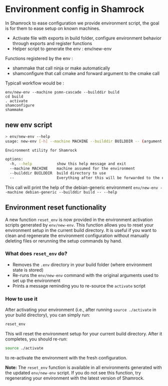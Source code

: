 # Environment config in Shamrock

In Shamrock to ease configuration we provide environment script, the goal is for them to ease setup on known machines.

- Activate file with exports in build folder, configure environment behavior through exports and register functions
- Helper script to generate the env : env/new-env

Functions registered by the env :
- shammake that call ninja or make automatically
- shamconfigure that call cmake and forward argument to the cmake call

Typicall workflow would be :
```
env/new-env --machine psmn-cascade --builddir build
cd build
. activate
shamconfigure
shammake
```


## new env script

```sh
> env/new-env --help
usage: new-env [-h] --machine MACHINE --builddir BUILDDIR -- (argument for the env)

Environment utility for Shamrock

options:
  -h, --help           show this help message and exit
  --machine MACHINE    machine assumed for the environment
  --builddir BUILDDIR  build directory to use
  --                   Everything after this will be forwarded to the env.
```

This call will print the help of the debian-generic environment
`env/new-env --machine debian-generic --builddir build -- --help `

## Environment reset functionality

A new function `reset_env` is now provided in the environment activation scripts generated by `env/new-env`. This function allows you to reset your environment setup in the current build directory. It is useful if you want to clean and regenerate the environment configuration without manually deleting files or rerunning the setup commands by hand.

### What does `reset_env` do?
- Removes the `.env` directory in your build folder (where environment state is stored)
- Re-runs the `env/new-env` command with the original arguments used to set up the environment
- Prints a message reminding you to re-source the `activate` script

### How to use it
After activating your environment (i.e., after running `source ./activate` in your build directory), you can simply run:

```sh
reset_env
```

This will reset the environment setup for your current build directory. After it completes, you should re-run:

```sh
source ./activate
```

to re-activate the environment with the fresh configuration.

**Note:** The `reset_env` function is available in all environments generated with the updated `env/new-env` script. If you do not see this function, try regenerating your environment with the latest version of Shamrock.
